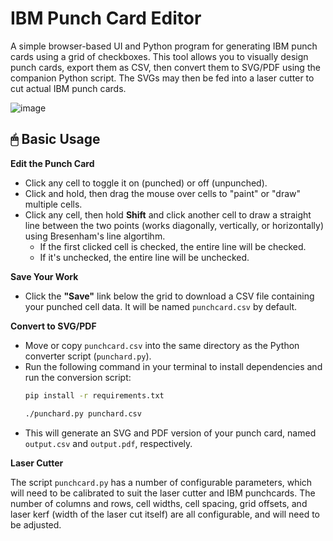 # IBM Punch Card Editor

A simple browser-based UI and Python program for generating IBM punch cards using a grid of checkboxes. This tool allows you to visually design punch cards, export them as CSV, then convert them to SVG/PDF using the companion Python script. The SVGs may then be fed into a laser cutter to cut actual IBM punch cards.

![image](https://github.com/user-attachments/assets/9c5fb486-b7bd-498f-8ff1-88803c3a580f)


## 🖱 Basic Usage

**Edit the Punch Card**
   - Click any cell to toggle it on (punched) or off (unpunched).
   - Click and hold, then drag the mouse over cells to "paint" or "draw" multiple cells.
   - Click any cell, then hold **Shift** and click another cell to draw a straight line between the two points (works diagonally, vertically, or horizontally) using Bresenham's line algortihm.
     - If the first clicked cell is checked, the entire line will be checked.
     - If it's unchecked, the entire line will be unchecked.

**Save Your Work**
   - Click the **"Save"** link below the grid to download a CSV file containing your punched cell data. It will be named `punchcard.csv` by default.

**Convert to SVG/PDF**
   - Move or copy `punchcard.csv` into the same directory as the Python converter script (`punchard.py`).
   - Run the following command in your terminal to install dependencies and run the conversion script:
     ```bash
     pip install -r requirements.txt
     
     ./punchard.py punchard.csv
     ```
   - This will generate an SVG and PDF version of your punch card, named `output.csv` and `output.pdf`, respectively.


**Laser Cutter**

The script `punchcard.py` has a number of configurable parameters, which will need to be calibrated to suit the laser cutter and IBM punchcards. The number of columns and rows, cell widths, cell spacing, grid offsets, and laser kerf (width of the laser cut itself) are all configurable, and will need to be adjusted.
